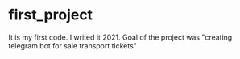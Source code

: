 # first_project
It is my first code. I writed it 2021. Goal of the project was "creating telegram bot for sale transport tickets"
